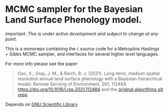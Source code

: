 # MCMC sampler for the Bayesian Land Surface Phenology model.

important: *This is under active development and subject to change at any point.*

This is a monorepo containing the `C` source code for a Metroplois Hastings + Gibbs MCMC sampler, and interfaces for several higher level languages.

For more info please see the paper
> Gao, X., Gray, J. M., & Reich, B. J. (2021). Long-term, medium spatial resolution annual land surface phenology with a Bayesian hierarchical model. Remote Sensing of Environment, 261, 112484. https://doi.org/10.1016/j.rse.2021.112484
and the [original algorithms git repo](https://github.com/ncsuSEAL/Bayesian_LSP).


Depends on [GNU Scientific Library](https://www.gnu.org/software/gsl/)

